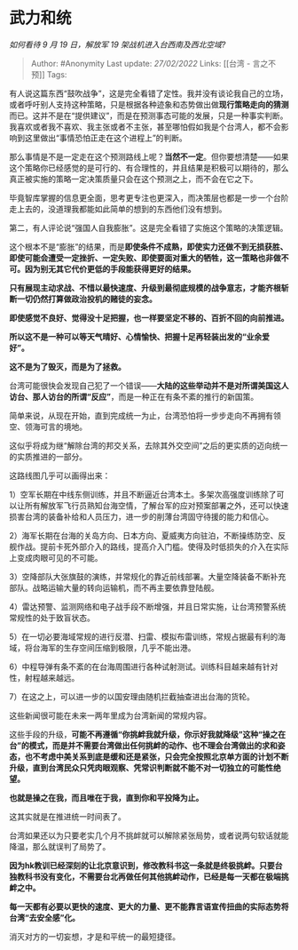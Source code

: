 # 武力和统
*如何看待 9 月 19 日，解放军 19 架战机进入台西南及西北空域?*

> Author: #Anonymity
Last update: *27/02/2022* 
Links: [[台湾 - 言之不预]]
Tags:   

 
有人说这篇东西“鼓吹战争”，这是完全看错了定性。我并没有谈论我自己的立场，或者呼吁别人支持这种策略，只是根据各种迹象和态势做出做**现行策略走向的猜测**而已。这并不是在“提供建议”，而是在预测事态可能的发展，只是一种事实判断。我喜欢或者我不喜欢、我主张或者不主张，甚至哪怕假如我是个台湾人，都不会影响到这里做出“事情恐怕正走在这个进程上”的判断。

那么事情是不是一定走在这个预测路线上呢？**当然不一定**。但你要想清楚——如果这个策略你已经感觉的是可行的、有合理性的，并且结果是积极可以期待的，那么真正被实施的策略一定决策质量只会在这个预测之上，而不会在它之下。

毕竟智库掌握的信息更全面，思考更专注也更深入，而决策层也都是一步一个台阶走上去的，没道理我都能如此简单的想到的东西他们没有想到。

第二，有人评论说“强国人自我膨胀”。这是完全看错了实施这个策略的决策逻辑。

这个根本不是“膨胀”的结果，而是**即使条件不成熟，即使实力还做不到无损获胜、即使可能会遭受一定挫折、一定失败、即使要面对重大的牺牲，这一策略也非做不可。因为别无其它代价更低的手段能获得更好的结果。**

**只有展现主动求战、不惜以最快速度、升级到最彻底规模的战争意志，才能齐根斩断一切仍然打算做政治投机的赌徒的妄念。**

**即使感觉不良好、觉得没十足把握，也一样要坚定不移的、百折不回的向前推进。**

**所以这不是一种可以等天气晴好、心情愉快、把握十足再轻装出发的“业余爱好”。**

**这不是为了毁灭，而是为了拯救。**

台湾可能很快会发现自己犯了一个错误——**大陆的这些举动并不是对所谓美国这人访台、那人访台的所谓“反应”**，而是一种正在有条不紊的推行的新国策。

简单来说，从现在开始，直到完成统一为止，台湾恐怕将一步步走向不再拥有领空、领海可言的境地。

这似乎将成为继“解除台湾的邦交关系，去除其外交空间”之后的更实质的迈向统一的实质推进的一部分。

这路线图几乎可以画得出来：

1）空军长期在中线东侧训练，并且不断逼近台湾本土。多架次高强度训练除了可以让所有解放军飞行员熟知台海空情，了解台军的应对预案部署之外，还可以快速损害台湾的装备补给和人员压力，进一步的削薄台湾固守待援的能力和信心。

2）海军长期在台海的关岛方向、日本方向、夏威夷方向驻泊，不断操练防空、反舰作战。提前卡死外部介入的路线，提高介入门槛。使得及时低损失的介入在实际上变成肉眼可见的不可能。

3）空降部队大张旗鼓的演练，并常规化的靠近前线部署。大量空降装备不断补充部队。战略运输大量的转向运输机，而不再主要依靠登陆舰。

4）雷达预警、监测网络和电子战手段不断增强，并且日常实施，让台湾预警系统常规性的处于致盲状态。

5）在一切必要海域常规的进行反潜、扫雷、模拟布雷训练，常规占据最有利的海域，将台海军的生存空间压缩到极限，几乎不能出港。

6）中程导弹有条不紊的在台海周围进行各种试射测试。训练科目越来越有针对性，射程越来越远。

7）在这之上，可以进一步的以国安理由随机拦截抽查进出台海的货轮。

这些新闻很可能在未来一两年里成为台湾新闻的常规内容。

这些手段的升级，**可能不再遵循“你挑衅我就升级，你示好我就降级”这种“操之在台”的模式，**而是**并不需要台湾做出任何挑衅的动作、也不理会台湾做出的求和姿态，也不考虑中美关系到底是缓和还是紧张，只会完全按照北京单方面的计划不断升级，直到台湾民众只凭肉眼观察、凭常识判断就不能不对一切独立的可能性绝望。**

**也就是操之在我，而且唯在于我，直到你和平投降为止。**

这其实就是在推进统一时间表了。

台湾如果还以为只要老实几个月不挑衅就可以解除紧张局势，或者说两句软话就能降温，那么就误判了局势了。

**因为hk教训已经深刻的让北京意识到，修改教科书这一条就是终极挑衅。只要台独教科书没有变化，不需要台北再做任何其他挑衅动作，已经是每一天都在极端挑衅之中。**

**每一天都有必要以更快的速度、更大的力量、更不能靠言语宣传扭曲的实际态势将台湾“去安全感”化。**

消灭对方的一切妄想，才是和平统一的最短捷径。



